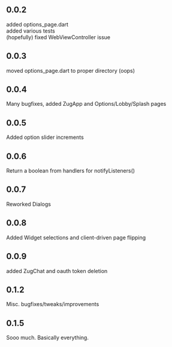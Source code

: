## 0.0.2

added options_page.dart <br>
added various tests <br>
(hopefully) fixed WebViewController issue

## 0.0.3

moved options_page.dart to proper directory (oops)

## 0.0.4

Many bugfixes, added ZugApp and Options/Lobby/Splash pages

## 0.0.5

Added option slider increments

## 0.0.6

Return a boolean from handlers for notifyListeners()

## 0.0.7

Reworked Dialogs

## 0.0.8

Added Widget selections and client-driven page flipping

## 0.0.9

added ZugChat and oauth token deletion

## 0.1.2

Misc. bugfixes/tweaks/improvements

## 0.1.5

Sooo much.  Basically everything.
